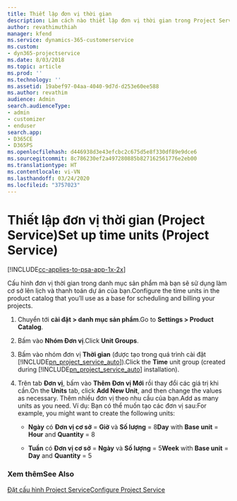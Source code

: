```yaml
---
title: Thiết lập đơn vị thời gian
description: Làm cách nào thiết lập đơn vị thời gian trong Project Service
author: revathimuthiah
manager: kfend
ms.service: dynamics-365-customerservice
ms.custom:
- dyn365-projectservice
ms.date: 8/03/2018
ms.topic: article
ms.prod: ''
ms.technology: ''
ms.assetid: 19abef97-04aa-4040-9d7d-d253e60ee588
ms.author: revathim
audience: Admin
search.audienceType:
- admin
- customizer
- enduser
search.app:
- D365CE
- D365PS
ms.openlocfilehash: d446938d3e43efcbc2c675d5e8f330df89e9dce6
ms.sourcegitcommit: 8c786230ef2a497280885b827162561776e2eb00
ms.translationtype: HT
ms.contentlocale: vi-VN
ms.lasthandoff: 03/24/2020
ms.locfileid: "3757023"
---
```

# <a name="set-up-time-units-project-service"></a><span data-ttu-id="9da10-103">Thiết lập đơn vị thời gian (Project Service)</span><span class="sxs-lookup"><span data-stu-id="9da10-103">Set up time units (Project Service)</span></span>

[!INCLUDE[cc-applies-to-psa-app-1x-2x](../includes/cc-applies-to-psa-app-1x-2x.md)]

<span data-ttu-id="9da10-104">Cấu hình đơn vị thời gian trong danh mục sản phẩm mà bạn sẽ sử dụng làm cơ sở lên lịch và thanh toán dự án của bạn.</span><span class="sxs-lookup"><span data-stu-id="9da10-104">Configure the time units in the product catalog that you’ll use as a base for scheduling and billing your projects.</span></span>  
  
1. <span data-ttu-id="9da10-105">Chuyển tới **cài đặt > danh mục sản phẩm**.</span><span class="sxs-lookup"><span data-stu-id="9da10-105">Go to **Settings > Product Catalog**.</span></span>  
  
2. <span data-ttu-id="9da10-106">Bấm vào **Nhóm Đơn vị**.</span><span class="sxs-lookup"><span data-stu-id="9da10-106">Click **Unit Groups**.</span></span>  
  
3. <span data-ttu-id="9da10-107">Bấm vào nhóm đơn vị **Thời gian** (được tạo trong quá trình cài đặt [!INCLUDE[pn_project_service_auto](../includes/pn-project-service-auto.md)]).</span><span class="sxs-lookup"><span data-stu-id="9da10-107">Click the **Time** unit group (created during [!INCLUDE[pn_project_service_auto](../includes/pn-project-service-auto.md)] installation).</span></span>  
  
4. <span data-ttu-id="9da10-108">Trên tab **Đơn vị**, bấm vào **Thêm Đơn vị Mới** rồi thay đổi các giá trị khi cần.</span><span class="sxs-lookup"><span data-stu-id="9da10-108">On the **Units** tab, click **Add New Unit**, and then change the values as necessary.</span></span> <span data-ttu-id="9da10-109">Thêm nhiều đơn vị theo nhu cầu của bạn.</span><span class="sxs-lookup"><span data-stu-id="9da10-109">Add as many units as you need.</span></span> <span data-ttu-id="9da10-110">Ví dụ: Bạn có thể muốn tạo các đơn vị sau:</span><span class="sxs-lookup"><span data-stu-id="9da10-110">For example, you might want to create the following units:</span></span>  
  
   - <span data-ttu-id="9da10-111">**Ngày** có **Đơn vị cơ sở** = **Giờ** và **Số lượng** = 8</span><span class="sxs-lookup"><span data-stu-id="9da10-111">**Day** with **Base unit** = **Hour** and **Quantity** = 8</span></span>  
  
   - <span data-ttu-id="9da10-112">**Tuần** có **Đơn vị cơ sở** = **Ngày** và **Số lượng** = 5</span><span class="sxs-lookup"><span data-stu-id="9da10-112">**Week** with **Base unit** = **Day** and **Quantity** = 5</span></span>  
  
### <a name="see-also"></a><span data-ttu-id="9da10-113">Xem thêm</span><span class="sxs-lookup"><span data-stu-id="9da10-113">See Also</span></span>  
 [<span data-ttu-id="9da10-114">Đặt cấu hình Project Service</span><span class="sxs-lookup"><span data-stu-id="9da10-114">Configure Project Service</span></span>](../project-service/configure.md)
